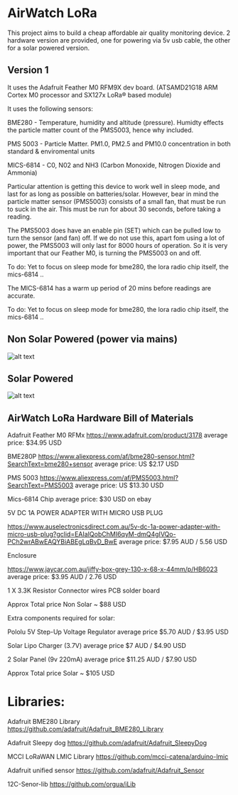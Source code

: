 AirWatch LoRa
=============

This project aims to build a cheap affordable air quality monitoring device. 
2 hardware version are provided, one for powering via 5v usb cable, the other for a solar powered version. 

Version 1 
--------------------

It uses the Adafruit Feather M0 RFM9X dev board. (ATSAMD21G18 ARM Cortex M0 processor and SX127x LoRa® based module)

It uses the following sensors:


BME280 - Temperature, humidity and altitude (pressure). Humidty effects the particle matter count of the PMS5003, hence why included.

PMS 5003 - Particle Matter. PM1.0, PM2.5 and PM10.0 concentration in both standard & enviromental units

MICS-6814 - C0, N02 and NH3 (Carbon Monoxide, Nitrogen Dioxide and Ammonia)


Particular attention is getting this device to work well in sleep mode, and last for as long as possible on batteries/solar. 
However, bear in mind the particle matter sensor (PMS5003) consists of a small fan, that must be run to suck in the air. This must be run for about 30 seconds, before taking a reading. 

The PMS5003 does have an enable pin (SET) which can be pulled low to turn the sensor (and fan) off. If we do not use this, apart fom using a lot of power, the PMS5003 will only last for 8000 hours of operation. So it is very important that our Feather M0, is turning the PMS5003 on and off. 


To do: Yet to focus on sleep mode for bme280, the lora radio chip itself, the mics-6814 ..

The MICS-6814 has a warm up period of 20 mins before readings are accurate. 

To do: Yet to focus on sleep mode for bme280, the lora radio chip itself, the mics-6814 ..



Non Solar Powered (power via mains)
-------------------------------------

![alt text](https://github.com/rorygleeson/AirWatch/blob/master/Devices/LoRa/LoRa-NonSolar.jpg)



 Solar Powered
-------------------------------------


![alt text](https://github.com/rorygleeson/AirWatch/blob/master/Devices/LoRa/LoRa-Solar.jpg)




AirWatch LoRa Hardware Bill of Materials
----------------------------------------

Adafruit Feather M0 RFMx 
https://www.adafruit.com/product/3178 average price: $34.95 USD


BME280P
https://www.aliexpress.com/af/bme280-sensor.html?SearchText=bme280+sensor
average price: US $2.17  USD


PMS 5003
https://www.aliexpress.com/af/PMS5003.html?SearchText=PMS5003 average price: US $13.30 USD


Mics-6814 Chip 
average price: $30 USD on ebay

 

5V DC 1A POWER ADAPTER WITH MICRO USB PLUG

https://www.auselectronicsdirect.com.au/5v-dc-1a-power-adapter-with-micro-usb-plug?gclid=EAIaIQobChMI6qyM-dmQ4gIVQo-PCh2wrABwEAQYBiABEgLqBvD_BwE average price: $7.95 AUD /  5.56 USD


Enclosure

https://www.jaycar.com.au/jiffy-box-grey-130-x-68-x-44mm/p/HB6023 average price: $3.95 AUD  / 2.76 USD




1 X 3.3K Resistor
Connector wires
PCB solder board

Approx Total price Non Solar ~  $88  USD



Extra components required for solar:

Pololu 5V Step-Up Voltage Regulator  average price $5.70 AUD / $3.95 USD 


Solar Lipo Charger (3.7V) average price $7 AUD / $4.90 USD 


2 Solar Panel (9v 220mA) average price $11.25 AUD / $7.90 USD 


Approx Total price Solar ~  $105  USD


Libraries:
==================


Adafruit BME280 Library
https://github.com/adafruit/Adafruit_BME280_Library

Adafruit Sleepy dog
https://github.com/adafruit/Adafruit_SleepyDog

MCCI LoRaWAN LMIC Library
https://github.com/mcci-catena/arduino-lmic


Adafruit unified sensor
https://github.com/adafruit/Adafruit_Sensor


12C-Senor-lib
https://github.com/orgua/iLib































